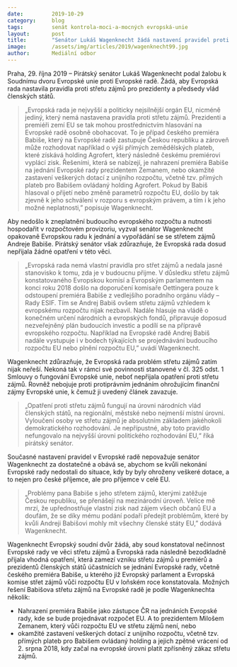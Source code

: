 ```yaml
---
date:         2019-10-29
category:     blog
tags:         senát kontrola-moci-a-mocných evropská-unie
layout:       post
title:        "Senátor Lukáš Wagenknecht žádá nastavení pravidel proti střetu zájmů českého premiéra Andreje Babiše na jednání Evropské rady"
image:        /assets/img/articles/2019/wagenknecht99.jpg
author:       Mediální odbor
---
```




Praha, 29. října 2019 – Pirátský senátor Lukáš Wagenknecht podal žalobu k Soudnímu dvoru Evropské unie proti Evropské radě. Žádá, aby Evropská rada nastavila pravidla proti střetu zájmů pro prezidenty a předsedy vlád členských států. 
> „Evropská rada je nejvyšší a politicky nejsilnější orgán EU, nicméně jediný, který nemá nastavena pravidla proti střetu zájmů. Prezidenti a premiéři zemí EU se tak mohou prostřednictvím hlasování na Evropské radě osobně obohacovat. To je případ českého premiéra Babiše, který na Evropské radě zastupuje Českou republiku a zároveň může rozhodovat například o výši přímých zemědělských plateb, které získává holding Agrofert, který následně českému premiérovi vyplácí zisk. Řešeními, která se nabízejí, je nahrazení premiéra Babiše na jednání Evropské rady prezidentem Zemanem, nebo okamžité zastavení veškerých dotací z unijního rozpočtu, včetně tzv. přímých plateb pro Babišem ovládaný holding Agrofert. Pokud by Babiš hlasoval o přijetí nebo změně parametrů rozpočtu EU, došlo by tak zjevně k jeho schválení v rozporu s evropským právem, a tím i k jeho možné neplatnosti,” popisuje Wagenknecht.
 
Aby nedošlo k zneplatnění budoucího evropského rozpočtu a nutnosti hospodařit v rozpočtovém provizoriu, vyzval senátor Wagenknecht opakovaně Evropskou radu k jednání a vypořádání se se střetem zájmů Andreje Babiše. Pirátský senátor však zdůrazňuje, že Evropská rada dosud nepřijala žádné opatření v této věci. 
> „Evropská rada nemá vlastní pravidla pro střet zájmů a nedala jasné stanovisko k tomu, zda je v budoucnu přijme. V důsledku střetu zájmů konstatovaného Evropskou komisí a Evropským parlamentem na konci roku 2018 došlo na doporučení komisaře Oettingera pouze k odstoupení premiéra Babiše z vedlejšího poradního orgánu vlády – Rady ESIF. Tím se Andrej Babiš ovšem střetu zájmů vzhledem k evropskému rozpočtu nijak nezbavil. Nadále hlasuje na vládě o konečném určení národních a evropských fondů, připravuje doposud nezveřejněný plán budoucích investic a podílí se na přípravě evropského rozpočtu. Například na Evropské radě Andrej Babiš nadále vystupuje i v bodech týkajících se projednávání budoucího rozpočtu EU nebo plnění rozpočtu EU,” uvádí Wagenknecht.
 
Wagenknecht zdůrazňuje, že Evropská rada problém střetu zájmů zatím nijak neřeší. Nekoná tak v rámci své povinnosti stanovené v čl. 325 odst. 1 Smlouvy o fungování Evropské unie, neboť nepřijala opatření proti střetu zájmů. Rovněž nebojuje proti protiprávním jednáním ohrožujícím finanční zájmy Evropské unie, k čemuž ji uvedený článek zavazuje. 
> „Opatření proti střetu zájmů fungují na úrovni národních vlád členských států, na regionální, městské nebo nejmenší místní úrovni. Vyloučení osoby ve střetu zájmů je absolutním základem jakéhokoli demokratického rozhodování. Je nepřípustné, aby toto pravidlo nefungovalo na nejvyšší úrovni politického rozhodování EU,“ říká pirátský senátor.
 
Současné nastavení pravidel v Evropské radě nepovažuje senátor Wagenknecht za dostatečné a obává se, abychom se kvůli nekonání Evropské rady nedostali do situace, kdy by byly ohroženy veškeré dotace, a to nejen pro české příjemce, ale pro příjemce v celé EU. 
> „Problémy pana Babiše s jeho střetem zájmů, kterými zatěžuje Českou republiku, se přenášejí na mezinárodní úroveň. Velice mě mrzí, že upřednostňuje vlastní zisk nad zájem všech občanů EU a doufám, že se díky mému podání podaří předejít problémům, které by kvůli Andreji Babišovi mohly mít všechny členské státy EU,” dodává Wagenknecht.
 
Wagenknecht Evropský soudní dvůr žádá, aby soud konstatoval nečinnost Evropské rady ve věci střetu zájmů a Evropská rada následně bezodkladně přijala vhodná opatření, která zamezí vzniku střetu zájmů u premiérů a prezidentů členských států účastnících se jednání Evropské rady, včetně českého premiéra Babiše, u kterého již Evropský parlament a Evropská komise střet zájmů vůči rozpočtu EU v loňském roce konstatovala. Možných řešení Babišova střetu zájmů na Evropské radě je podle Wagenknechta několik:
 
* Nahrazení premiéra Babiše jako zástupce ČR na jednáních Evropské rady, kde se bude projednávat rozpočet EU. A to prezidentem Milošem Zemanem, který vůči rozpočtu EU ve střetu zájmů není, nebo
* okamžité zastavení veškerých dotací z unijního rozpočtu, včetně tzv. přímých plateb pro Babišem ovládaný holding a jejich zpětné vrácení od 2. srpna 2018, kdy začal na evropské úrovni platit zpřísněný zákaz střetu zájmů.
